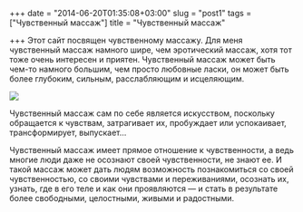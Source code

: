 +++
date = "2014-06-20T01:35:08+03:00"
slug = "post1"
tags = ["Чувственный массаж"]
title = "Чувственный массаж"

+++
Этот сайт посвящен чувственному массажу. Для меня чувственный массаж  намного шире, чем эротический массаж, хотя тот тоже очень интересен и  приятен. Чувственный массаж может быть чем-то намного большим, чем  просто любовные ласки, он может быть более глубоким, сильным,  расслабляющим и исцеляющим.

![](/images/massage1003-300x225.jpg)

Чувственный  массаж сам по себе является искусством, поскольку обращается к  чувствам, затрагивает их, пробуждает или успокаивает, трансформирует,  выпускает…

Чувственный массаж имеет прямое отношение к чувственности, а ведь  многие люди даже не осознают своей чувственности, не знают ее. И такой  массаж может дать людям возможность познакомиться со своей  чувственностью, со своими чувствами и переживаниями, осознать их,  узнать, где в его теле и как они проявляются — и стать в результате  более свободными, целостными, живыми и радостными.